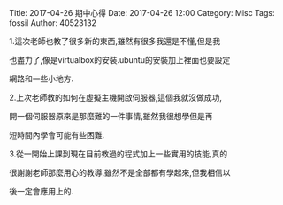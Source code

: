 Title: 2017-04-26  期中心得
Date: 2017-04-26 12:00
Category: Misc
Tags: fossil
Author: 40523132

<!-- PELICAN_END_SUMMARY -->

1.這次老師也教了很多新的東西,雖然有很多我還是不懂,但是我

也盡力了,像是virtualbox的安裝.ubuntu的安裝加上裡面也要設定

網路和一些小地方.

2.上次老師教的如何在虛擬主機開啟伺服器,這個我就沒做成功,

開一個伺服器原來是那麼難的一件事情,雖然我很想學但是再

短時間內學會可能有些困難.

3.從一開始上課到現在目前教過的程式加上一些實用的技能,真的

很謝謝老師那麼用心的教導,雖然不是全部都有學起來,但我相信以

後一定會應用上的.